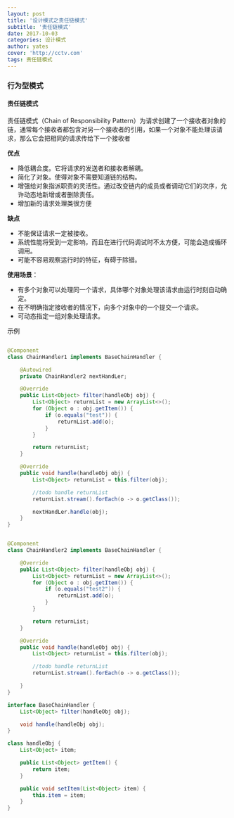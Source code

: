 ```yaml
---
layout: post
title: '设计模式之责任链模式'
subtitle: '责任链模式'
date: 2017-10-03
categories: 设计模式
author: yates
cover: 'http://cctv.com'
tags: 责任链模式
---
```


### 行为型模式
#### 责任链模式
责任链模式（Chain of Responsibility Pattern）为请求创建了一个接收者对象的链，通常每个接收者都包含对另一个接收者的引用，如果一个对象不能处理该请求，那么它会把相同的请求传给下一个接收者

**优点** 

- 降低耦合度。它将请求的发送者和接收者解耦。
- 简化了对象。使得对象不需要知道链的结构。 
- 增强给对象指派职责的灵活性。通过改变链内的成员或者调动它们的次序，允许动态地新增或者删除责任。
- 增加新的请求处理类很方便

**缺点**

- 不能保证请求一定被接收。
- 系统性能将受到一定影响，而且在进行代码调试时不太方便，可能会造成循环调用。
- 可能不容易观察运行时的特征，有碍于除错。

**使用场景**：  

- 有多个对象可以处理同一个请求，具体哪个对象处理该请求由运行时刻自动确定。
- 在不明确指定接收者的情况下，向多个对象中的一个提交一个请求。
- 可动态指定一组对象处理请求。



示例
```java

@Component
class ChainHandler1 implements BaseChainHandler {

    @Autowired
    private ChainHandler2 nextHandLer;

    @Override
    public List<Object> filter(handleObj obj) {
        List<Object> returnList = new ArrayList<>();
        for (Object o : obj.getItem()) {
            if (o.equals("test")) {
                returnList.add(o);
            }
        }

        return returnList;
    }

    @Override
    public void handle(handleObj obj) {
        List<Object> returnList = this.filter(obj);

        //todo handle returnList
        returnList.stream().forEach(o -> o.getClass());

        nextHandLer.handle(obj);
    }
}


@Component
class ChainHandler2 implements BaseChainHandler {

    @Override
    public List<Object> filter(handleObj obj) {
        List<Object> returnList = new ArrayList<>();
        for (Object o : obj.getItem()) {
            if (o.equals("test2")) {
                returnList.add(o);
            }
        }

        return returnList;
    }

    @Override
    public void handle(handleObj obj) {
        List<Object> returnList = this.filter(obj);

        //todo handle returnList
        returnList.stream().forEach(o -> o.getClass());

    }
}

interface BaseChainHandler {
    List<Object> filter(handleObj obj);

    void handle(handleObj obj);
}

class handleObj {
    List<Object> item;

    public List<Object> getItem() {
        return item;
    }

    public void setItem(List<Object> item) {
        this.item = item;
    }
}
```